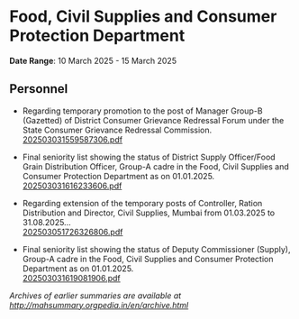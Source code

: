 # Food, Civil Supplies and Consumer Protection Department

**Date Range**: 10 March 2025 - 15 March 2025


## Personnel
- Regarding temporary promotion to the post of Manager Group-B (Gazetted) of District Consumer Grievance Redressal Forum under the State Consumer Grievance Redressal Commission.\
  [202503031559587306.pdf](https://gr.maharashtra.gov.in/Site/Upload/Government%20Resolutions/English/202503031559587306.pdf)

- Final seniority list showing the status of District Supply Officer/Food Grain Distribution Officer, Group-A cadre in the Food, Civil Supplies and Consumer Protection Department as on 01.01.2025.\
  [202503031616233606.pdf](https://gr.maharashtra.gov.in/Site/Upload/Government%20Resolutions/English/202503031616233606.pdf)

- Regarding extension of the temporary posts of Controller, Ration Distribution and Director, Civil Supplies, Mumbai from 01.03.2025 to 31.08.2025...\
  [202503051726326806.pdf](https://gr.maharashtra.gov.in/Site/Upload/Government%20Resolutions/English/202503051726326806.pdf)

- Final seniority list showing the status of Deputy Commissioner (Supply), Group-A cadre in the Food, Civil Supplies and Consumer Protection Department as on 01.01.2025.\
  [202503031619081906.pdf](https://gr.maharashtra.gov.in/Site/Upload/Government%20Resolutions/English/202503031619081906.pdf)


*Archives of earlier summaries are available at http://mahsummary.orgpedia.in/en/archive.html*